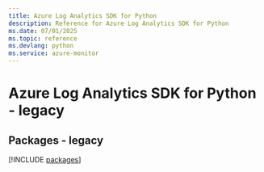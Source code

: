 ```yaml
---
title: Azure Log Analytics SDK for Python
description: Reference for Azure Log Analytics SDK for Python
ms.date: 07/01/2025
ms.topic: reference
ms.devlang: python
ms.service: azure-monitor
---
```

# Azure Log Analytics SDK for Python - legacy
## Packages - legacy
[!INCLUDE [packages](log-analytics-index.md)]